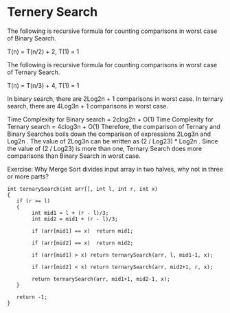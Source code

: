 # Ternery Search

The following is recursive formula for counting comparisons in worst case of Binary Search.

   T(n) = T(n/2) + 2,  T(1) = 1

The following is recursive formula for counting comparisons in worst case of Ternary Search.

   T(n) = T(n/3) + 4, T(1) = 1

In binary search, there are 2Log2n + 1 comparisons in worst case. In ternary search, there are 4Log3n + 1 comparisons in worst case.

Time Complexity for Binary search = 2clog2n + O(1)
Time Complexity for Ternary search = 4clog3n + O(1)
Therefore, the comparison of Ternary and Binary Searches boils down the comparison of expressions 2Log3n and Log2n . The value of 2Log3n can be written as (2 / Log23) * Log2n . Since the value of (2 / Log23) is more than one, Ternary Search does more comparisons than Binary Search in worst case.

Exercise:
Why Merge Sort divides input array in two halves, why not in three or more parts?

```
int ternarySearch(int arr[], int l, int r, int x) 
{ 
   if (r >= l) 
   { 
        int mid1 = l + (r - l)/3; 
        int mid2 = mid1 + (r - l)/3; 
  
        if (arr[mid1] == x)  return mid1; 
  
        if (arr[mid2] == x)  return mid2; 

        if (arr[mid1] > x) return ternarySearch(arr, l, mid1-1, x); 
  
        if (arr[mid2] < x) return ternarySearch(arr, mid2+1, r, x); 
  
        return ternarySearch(arr, mid1+1, mid2-1, x); 
   }
   
   return -1; 
}
```
